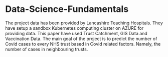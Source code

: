 # Data-Science-Fundamentals
The project data has been provided by Lancashire Teaching Hospitals. 
They have setup a sandbox Kubernetes computing cluster on AZURE for providing data. 
This paper have used Trust Catchment, GIS Data and Vaccination Data. The main goal of the project is to predict the number of Covid cases to every NHS trust based in Covid related factors.
Namely, the number of cases in neighbouring trusts.
